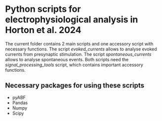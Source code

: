 # Python scripts for electrophysiological analysis in Horton et al. 2024 

The current folder contains 2 main scripts and one accessory script with necessary functions. The script *evoked_currents* allows to analyse evoked currents from presynaptic stimulation. The script *spontaneous_currents* allows to analyse spontaneous events. Both scripts need the *signal_processing_tools* script, which contains important accessory functions.

## Necessary packages for using these scripts
- pyABF
- Pandas
- Numpy
- Scipy
